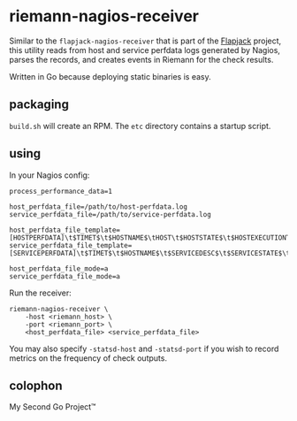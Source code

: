 # riemann-nagios-receiver

Similar to the `flapjack-nagios-receiver` that is part of the
[Flapjack](http://flapjack.io) project, this utility reads from host and service
perfdata logs generated by Nagios, parses the records, and creates events in
Riemann for the check results.

Written in Go because deploying static binaries is easy.

## packaging

`build.sh` will create an RPM.  The `etc` directory contains a startup script.

## using

In your Nagios config:

    process_performance_data=1
    
    host_perfdata_file=/path/to/host-perfdata.log
    service_perfdata_file=/path/to/service-perfdata.log
    
    host_perfdata_file_template=[HOSTPERFDATA]\t$TIMET$\t$HOSTNAME$\tHOST\t$HOSTSTATE$\t$HOSTEXECUTIONTIME$\t$HOSTLATENCY$\t$HOSTOUTPUT$\t$HOSTPERFDATA$
    service_perfdata_file_template=[SERVICEPERFDATA]\t$TIMET$\t$HOSTNAME$\t$SERVICEDESC$\t$SERVICESTATE$\t$SERVICEEXECUTIONTIME$\t$SERVICELATENCY$\t$SERVICEOUTPUT$\t$SERVICEPERFDATA$
    
    host_perfdata_file_mode=a
    service_perfdata_file_mode=a

Run the receiver:

    riemann-nagios-receiver \
        -host <riemann_host> \
        -port <riemann_port> \
        <host_perfdata_file> <service_perfdata_file>

You may also specify `-statsd-host` and `-statsd-port` if you wish to record
metrics on the frequency of check outputs.

## colophon

My Second Go Project™
